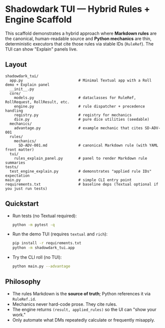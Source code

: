 # Shadowdark TUI — Hybrid Rules + Engine Scaffold

This scaffold demonstrates a hybrid approach where **Markdown rules** are the canonical,
human-readable source and **Python mechanics** are thin, deterministic executors that cite
those rules via stable IDs (`RuleRef`). The TUI can show "Explain" panels live.

## Layout
```
shadowdark_tui/
  app.py                         # Minimal Textual app with a Roll demo + Explain panel
  __init__.py
  core/
    models.py                    # dataclasses for RuleRef, RollRequest, RollResult, etc.
    engine.py                    # rule dispatcher + precedence handling
    registry.py                  # registry for mechanics
    dice.py                      # pure dice utilities (seedable)
  mechanics/
    advantage.py                 # example mechanic that cites SD-ADV-001
  rules/
    mechanics/
      SD-ADV-001.md              # canonical Markdown rule (with YAML front matter)
  tui/
    rules_explain_panel.py       # panel to render Markdown rule summaries
tests/
  test_engine_explain.py         # demonstrates "applied rule IDs" expectation
main.py                          # simple CLI entry point
requirements.txt                 # baseline deps (Textual optional if you just run tests)
```

## Quickstart

- Run tests (no Textual required):
  ```bash
  python -m pytest -q
  ```

- Run the demo TUI (requires `textual` and `rich`):
  ```bash
  pip install -r requirements.txt
  python -m shadowdark_tui.app
  ```

- Try the CLI roll (no TUI):
  ```bash
  python main.py --advantage
  ```

## Philosophy
- The rules Markdown is the **source of truth**; Python references it via `RuleRef.id`.
- Mechanics never hard-code prose. They cite rules.
- The engine returns `(result, applied_rules)` so the UI can "show your work."
- Only automate what DMs repeatedly calculate or frequently misapply.
